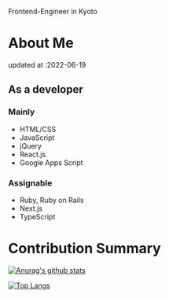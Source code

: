 Frontend-Engineer in Kyoto

# About Me
updated at :2022-06-19
## As a developer
### Mainly
- HTML/CSS
- JavaScript
- jQuery
- React.js
- Google Apps Script
### Assignable
- Ruby, Ruby on Rails
- Next.js
- TypeScript


# Contribution Summary
[![Anurag's github stats](https://github-readme-stats.vercel.app/api?username=solaretech&count_private=true&theme=graywhite)](https://github.com/anuraghazra/github-readme-stats)

[![Top Langs](https://github-readme-stats.vercel.app/api/top-langs/?username=solaretech&count_private=true&theme=graywhite)](https://github.com/anuraghazra/github-readme-stats)
